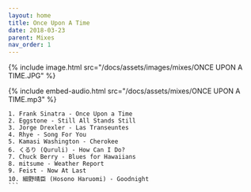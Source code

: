 ```yaml
---
layout: home
title: Once Upon A Time
date: 2018-03-23
parent: Mixes
nav_order: 1
---
```

{% include image.html src="/docs/assets/images/mixes/ONCE UPON A TIME.JPG" %}

{% include embed-audio.html src="/docs/assets/mixes/ONCE UPON A TIME.mp3" %}

````
1. Frank Sinatra - Once Upon a Time
2. Eggstone - Still All Stands Still
3. Jorge Drexler - Las Transeuntes
4. Rhye - Song For You
5. Kamasi Washington - Cherokee
6. くるり (Quruli) - How Can I Do?
7. Chuck Berry - Blues for Hawaiians
8. mitsume - Weather Report
9. Feist - Now At Last
10. 細野晴臣 (Hosono Haruomi) - Goodnight
```
